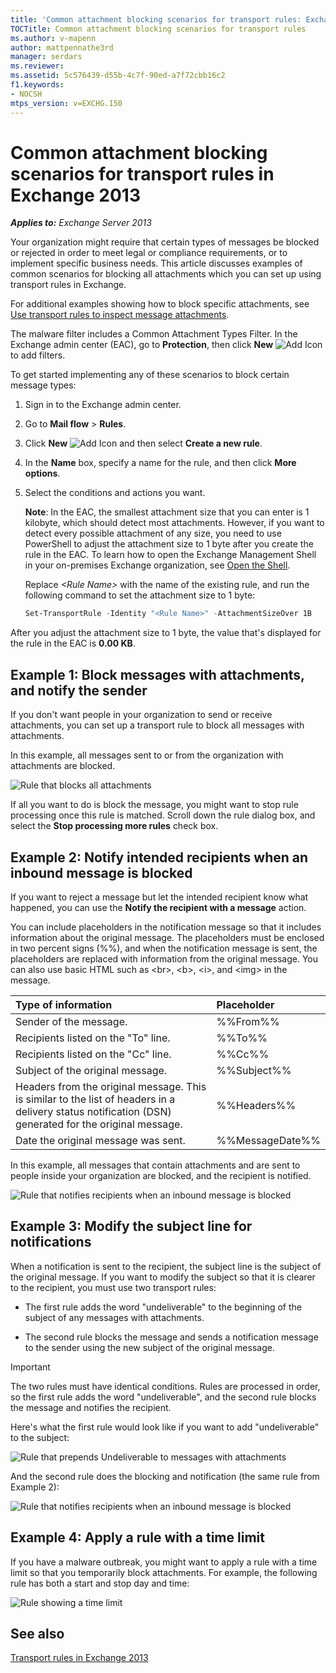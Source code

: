 ```yaml
---
title: 'Common attachment blocking scenarios for transport rules: Exchange 2013 Help'
TOCTitle: Common attachment blocking scenarios for transport rules
ms.author: v-mapenn
author: mattpennathe3rd
manager: serdars
ms.reviewer:
ms.assetid: 5c576439-d55b-4c7f-90ed-a7f72cbb16c2
f1.keywords:
- NOCSH
mtps_version: v=EXCHG.150
---
```


# Common attachment blocking scenarios for transport rules in Exchange 2013

_**Applies to:** Exchange Server 2013_

Your organization might require that certain types of messages be blocked or rejected in order to meet legal or compliance requirements, or to implement specific business needs. This article discusses examples of common scenarios for blocking all attachments which you can set up using transport rules in Exchange.

For additional examples showing how to block specific attachments, see [Use transport rules to inspect message attachments](use-transport-rules-to-inspect-message-attachments-exchange-2013-help.md).

The malware filter includes a Common Attachment Types Filter. In the Exchange admin center (EAC), go to **Protection**, then click **New** ![Add Icon](images/ITPro_EAC_AddIcon.gif) to add filters.

To get started implementing any of these scenarios to block certain message types:

1. Sign in to the Exchange admin center.

2. Go to **Mail flow** \> **Rules**.

3. Click **New** ![Add Icon](images/ITPro_EAC_AddIcon.gif) and then select **Create a new rule**.

4. In the **Name** box, specify a name for the rule, and then click **More options**.

5. Select the conditions and actions you want.

   **Note**: In the EAC, the smallest attachment size that you can enter is 1 kilobyte, which should detect most attachments. However, if you want to detect every possible attachment of any size, you need to use PowerShell to adjust the attachment size to 1 byte after you create the rule in the EAC. To learn how to open the Exchange Management Shell in your on-premises Exchange organization, see [Open the Shell](https://docs.microsoft.com/powershell/exchange/open-the-exchange-management-shell).

   Replace _\<Rule Name\>_ with the name of the existing rule, and run the following command to set the attachment size to 1 byte:

   ```powershell
   Set-TransportRule -Identity "<Rule Name>" -AttachmentSizeOver 1B
   ```

After you adjust the attachment size to 1 byte, the value that's displayed for the rule in the EAC is **0.00 KB**.

## Example 1: Block messages with attachments, and notify the sender

If you don't want people in your organization to send or receive attachments, you can set up a transport rule to block all messages with attachments.

In this example, all messages sent to or from the organization with attachments are blocked.

![Rule that blocks all attachments](images/38094183-166f-4ba5-a9cf-242e7d0f4e04.png)

If all you want to do is block the message, you might want to stop rule processing once this rule is matched. Scroll down the rule dialog box, and select the **Stop processing more rules** check box.

## Example 2: Notify intended recipients when an inbound message is blocked

If you want to reject a message but let the intended recipient know what happened, you can use the **Notify the recipient with a message** action.

You can include placeholders in the notification message so that it includes information about the original message. The placeholders must be enclosed in two percent signs (%%), and when the notification message is sent, the placeholders are replaced with information from the original message. You can also use basic HTML such as \<br\>, \<b\>, \<i\>, and \<img\> in the message.

|**Type of information**|**Placeholder**|
|:-----|:-----|
|Sender of the message.|%%From%%|
|Recipients listed on the "To" line.|%%To%%|
|Recipients listed on the "Cc" line.|%%Cc%%|
|Subject of the original message.|%%Subject%%|
|Headers from the original message. This is similar to the list of headers in a delivery status notification (DSN) generated for the original message.|%%Headers%%|
|Date the original message was sent.|%%MessageDate%%|

In this example, all messages that contain attachments and are sent to people inside your organization are blocked, and the recipient is notified.

![Rule that notifies recipients when an inbound message is blocked](images/f9a14733-d68a-4528-a736-206325881c47.png)

## Example 3: Modify the subject line for notifications

When a notification is sent to the recipient, the subject line is the subject of the original message. If you want to modify the subject so that it is clearer to the recipient, you must use two transport rules:

- The first rule adds the word "undeliverable" to the beginning of the subject of any messages with attachments.

- The second rule blocks the message and sends a notification message to the sender using the new subject of the original message.

> [!IMPORTANT]
> The two rules must have identical conditions. Rules are processed in order, so the first rule adds the word "undeliverable", and the second rule blocks the message and notifies the recipient.

Here's what the first rule would look like if you want to add "undeliverable" to the subject:

![Rule that prepends Undeliverable to messages with attachments](images/2552b0bd-c69d-48b4-9e69-267fcaf20e70.png)

And the second rule does the blocking and notification (the same rule from Example 2):

![Rule that notifies recipients when an inbound message is blocked](images/f9a14733-d68a-4528-a736-206325881c47.png)

## Example 4: Apply a rule with a time limit

If you have a malware outbreak, you might want to apply a rule with a time limit so that you temporarily block attachments. For example, the following rule has both a start and stop day and time:

![Rule showing a time limit](images/bdc8c4d8-72fa-4c5b-97f2-5fe76d50e643.png)

## See also

[Transport rules in Exchange 2013](mail-flow-rules-transport-rules-in-exchange-2013-exchange-2013-help.md)
